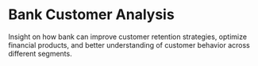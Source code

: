# Bank Customer Analysis
Insight on how bank can improve customer retention strategies, optimize financial products, and better understanding of customer behavior across different segments.
